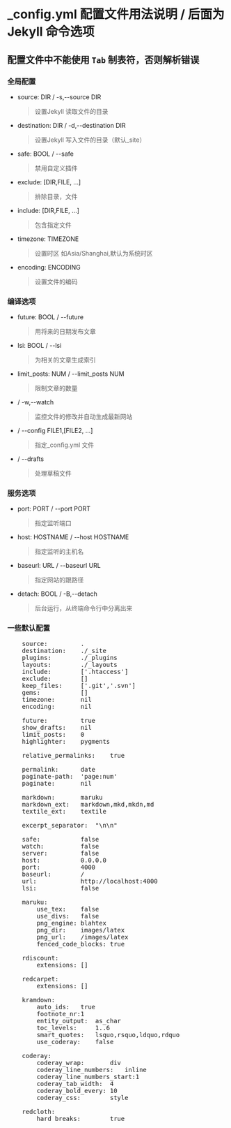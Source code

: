 # _config.yml 配置文件用法说明 **/** 后面为Jekyll 命令选项

## **配置文件中不能使用 `Tab` 制表符，否则解析错误**

### 全局配置

- source: DIR / -s,--source DIR
	> 设置Jekyll 读取文件的目录
- destination: DIR / -d,--destination DIR
	> 设置Jekyll 写入文件的目录（默认_site）
- safe: BOOL / --safe
	> 禁用自定义插件
- exclude: [DIR,FILE, ...]
	> 排除目录，文件
- include: [DIR,FILE, ...]
	> 包含指定文件
- timezone: TIMEZONE
	> 设置时区 如Asia/Shanghai,默认为系统时区
- encoding: ENCODING
	> 设置文件的编码

### 编译选项

- future: BOOL / --future
	> 用将来的日期发布文章

- lsi: BOOL / --lsi
	> 为相关的文章生成索引

- limit_posts: NUM / --limit_posts NUM
	> 限制文章的数量

- / -w,--watch
	> 监控文件的修改并自动生成最新网站

- / --config FILE1,[FILE2, ...]
	> 指定_config.yml 文件

- / --drafts
	> 处理草稿文件

### 服务选项

- port: PORT / --port PORT
	> 指定监听端口
- host: HOSTNAME / --host HOSTNAME
	> 指定监听的主机名
- baseurl: URL / --baseurl URL
	> 指定网站的跟路径
- detach: BOOL / -B,--detach
	> 后台运行，从终端命令行中分离出来

### 一些默认配置

<pre>
	source:			.
	destination:	./_site
	plugins:		./_plugins
	layouts:		./_layouts
	include:		['.htaccess']
	exclude:		[]
	keep_files:		['.git','.svn']
	gems:			[]
	timezone:		nil
	encoding:		nil

	future:			true
	show_drafts:	nil
	limit_posts:	0
	highlighter:	pygments

	relative_permalinks:	true

	permalink:		date
	paginate-path:	'page:num'
	paginate:		nil

	markdown:		maruku
	markdown_ext:	markdown,mkd,mkdn,md
	textile_ext:	textile

	excerpt_separator:	"\n\n"

	safe:			false
	watch:			false
	server:			false
	host:			0.0.0.0
	port:			4000
	baseurl:		/
	url:			http://localhost:4000
	lsi:			false

	maruku:
		use_tex:	false
		use_divs:	false
		png_engine:	blahtex
		png_dir:	images/latex
		png_url:	/images/latex
		fenced_code_blocks:	true

	rdiscount:
		extensions:	[]
	
	redcarpet:
		extensions: []
	
	kramdown:
		auto_ids:	true
		footnote_nr:1
		entity_output:	as_char
		toc_levels:		1..6
		smart_quotes:	lsquo,rsquo,ldquo,rdquo
		use_coderay:	false

	coderay:
		coderay_wrap:		div
		coderay_line_numbers:	inline
		coderay_line_numbers_start:1
		coderay_tab_width:	4
		coderay_bold_every:	10
		coderay_css:		style

	redcloth:
		hard_breaks:		true
</pre>

